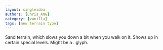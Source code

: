```yaml
---
layout: singleidea
authors: [Chris_ANG]
category: [vanilla]
tags: [new terrain type]
---
```

Sand terrain, which slows you down a bit when you walk on it. Shows up in certain special levels. Might be a <span class="nhsym clr-yellow">.</span> glyph.
